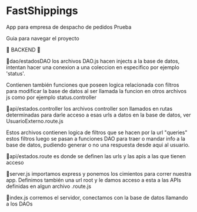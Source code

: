 # FastShippings

App para empresa de despacho de pedidos
Prueba

Guia para navegar el proyecto

🐜 BACKEND 🐜

📌dao/estadosDAO
los archivos DAO.js hacen injects a la base de datos, intentan hacer una conexion a una coleccion en especifico por ejemplo 'status'.

Contienen también funciones que poseen logica relacionada con filtros para modificar la base de datos al ser llamada la funcion en otros archivos js como por ejemplo status.controller

📌api/estados.controller
los archivos controller son llamados en rutas determinadas para darle acceso a esas urls a datos en la base de datos, ver UsuarioExterno.route.js

Estos archivos contienen logica de filtros que se hacen por la url "queries" estos filtros luego se pasan a funciones DAO para traer o mandar info a la base de datos, pudiendo generar o no una respuesta desde aqui al usuario.

📌api/estados.route
es donde se definen las urls y las apis a las que tienen acceso

📌server.js
importamos express y ponemos los cimientos para correr nuestra app. Definimos también una url root y le damos acceso a esta a las APIs definidas en algun archivo .route.js

📌index.js
corremos el servidor, conectamos con la base de datos llamando a los DAOs
